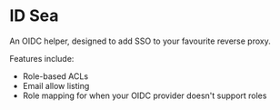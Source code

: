 # ID Sea

An OIDC helper, designed to add SSO to your favourite reverse proxy.

Features include:
* Role-based ACLs
* Email allow listing
* Role mapping for when your OIDC provider doesn't support roles